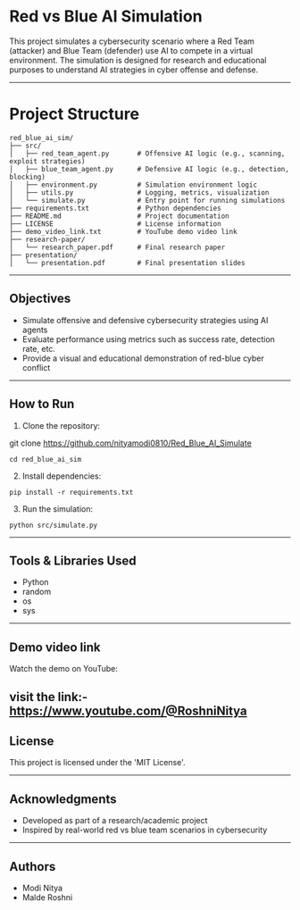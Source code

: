 # Red vs Blue AI Simulation

This project simulates a cybersecurity scenario where a Red Team (attacker) and Blue Team (defender) use AI to compete in a virtual environment. The simulation is designed for research and educational purposes to understand AI strategies in cyber offense and defense.

---

# Project Structure
```
red_blue_ai_sim/
├── src/
│   ├── red_team_agent.py       # Offensive AI logic (e.g., scanning, exploit strategies)
│   ├── blue_team_agent.py      # Defensive AI logic (e.g., detection, blocking)
│   ├── environment.py          # Simulation environment logic
│   ├── utils.py                # Logging, metrics, visualization
│   └── simulate.py             # Entry point for running simulations
├── requirements.txt            # Python dependencies
├── README.md                   # Project documentation
├── LICENSE                     # License information
├── demo_video_link.txt         # YouTube demo video link
├── research-paper/
│   └── research_paper.pdf      # Final research paper
├── presentation/
│   └── presentation.pdf        # Final presentation slides
```

---

##  Objectives

- Simulate offensive and defensive cybersecurity strategies using AI agents  
- Evaluate performance using metrics such as success rate, detection rate, etc.  
- Provide a visual and educational demonstration of red-blue cyber conflict  

---

## How to Run

1. Clone the repository:

git clone https://github.com/nityamodi0810/Red_Blue_AI_Simulate
```
cd red_blue_ai_sim
```

2. Install dependencies:
 ```
pip install -r requirements.txt
```

3. Run the simulation:
```
python src/simulate.py
```
---

##  Tools & Libraries Used

- Python  
- random  
- os 
- sys

---

##  Demo video link

Watch the demo on YouTube: 

 visit the link:- https://www.youtube.com/@RoshniNitya
---

##  License

This project is licensed under the 'MIT License'.

---

##  Acknowledgments

- Developed as part of a research/academic project  
- Inspired by real-world red vs blue team scenarios in cybersecurity  

---

##  Authors

- Modi Nitya 
- Malde Roshni 
